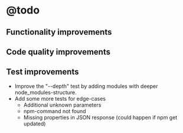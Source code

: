 # @todo

## Functionality improvements

## Code quality improvements

## Test improvements

- Improve the "--depth" test by adding modules with deeper node_modules-structure.
- Add some more tests for edge-cases
  - Additional unknown parameters
  - npm-command not found
  - Missing properties in JSON response (could happen if npm get updated)
